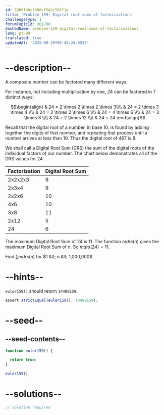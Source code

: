 ```yaml
---
id: 5900f40c1000cf542c50ff1e
title: 'Problem 159: Digital root sums of factorizations'
challengeType: 1
forumTopicId: 301790
dashedName: problem-159-digital-root-sums-of-factorisations
lang: pt-BR
translated: true
updatedAt: '2025-09-29T05:49:24.055Z'
---
```


# --description--

A composite number can be factored many different ways.

For instance, not including multiplication by one, 24 can be factored in 7 distinct ways:

$$\begin{align}
  & 24 = 2 \times 2 \times 2 \times 3\\\\
  & 24 = 2 \times 3 \times 4  \\\\
  & 24 = 2 \times 2 \times 6  \\\\
  & 24 = 4 \times 6    \\\\
  & 24 = 3 \times 8    \\\\
  & 24 = 2 \times 12   \\\\
  & 24 = 24
\end{align}$$

Recall that the digital root of a number, in base 10, is found by adding together the digits of that number, and repeating that process until a number arrives at less than 10. Thus the digital root of 467 is 8.

We shall call a Digital Root Sum (DRS) the sum of the digital roots of the individual factors of our number. The chart below demonstrates all of the DRS values for 24.

| Factorization | Digital Root Sum |
|---------------|------------------|
|    2x2x2x3    |        9         |
|     2x3x4     |        9         |
|     2x2x6     |        10        |
|      4x6      |        10        |
|      3x8      |        11        |
|      2x12     |        5         |
|      24       |        6         |

The maximum Digital Root Sum of 24 is 11. The function $mdrs(n)$ gives the maximum Digital Root Sum of $n$. So $mdrs(24) = 11$.

Find $\sum{mdrs(n)}$ for $1 &lt; n &lt; 1,000,000$.

# --hints--

`euler159()` should return `14489159`.

```js
assert.strictEqual(euler159(), 14489159);
```

# --seed--

## --seed-contents--

```js
function euler159() {

  return true;
}

euler159();
```

# --solutions--

```js
// solution required
```
